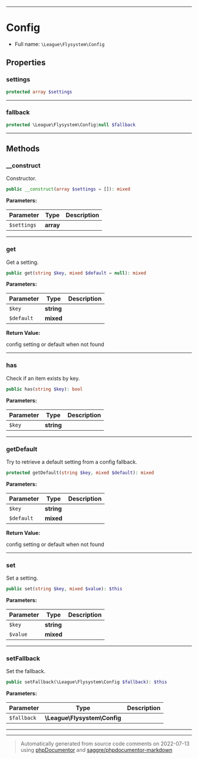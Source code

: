 ***

# Config





* Full name: `\League\Flysystem\Config`



## Properties


### settings



```php
protected array $settings
```






***

### fallback



```php
protected \League\Flysystem\Config|null $fallback
```






***

## Methods


### __construct

Constructor.

```php
public __construct(array $settings = []): mixed
```








**Parameters:**

| Parameter | Type | Description |
|-----------|------|-------------|
| `$settings` | **array** |  |




***

### get

Get a setting.

```php
public get(string $key, mixed $default = null): mixed
```








**Parameters:**

| Parameter | Type | Description |
|-----------|------|-------------|
| `$key` | **string** |  |
| `$default` | **mixed** |  |


**Return Value:**

config setting or default when not found



***

### has

Check if an item exists by key.

```php
public has(string $key): bool
```








**Parameters:**

| Parameter | Type | Description |
|-----------|------|-------------|
| `$key` | **string** |  |




***

### getDefault

Try to retrieve a default setting from a config fallback.

```php
protected getDefault(string $key, mixed $default): mixed
```








**Parameters:**

| Parameter | Type | Description |
|-----------|------|-------------|
| `$key` | **string** |  |
| `$default` | **mixed** |  |


**Return Value:**

config setting or default when not found



***

### set

Set a setting.

```php
public set(string $key, mixed $value): $this
```








**Parameters:**

| Parameter | Type | Description |
|-----------|------|-------------|
| `$key` | **string** |  |
| `$value` | **mixed** |  |




***

### setFallback

Set the fallback.

```php
public setFallback(\League\Flysystem\Config $fallback): $this
```








**Parameters:**

| Parameter | Type | Description |
|-----------|------|-------------|
| `$fallback` | **\League\Flysystem\Config** |  |




***


***
> Automatically generated from source code comments on 2022-07-13 using [phpDocumentor](http://www.phpdoc.org/) and [saggre/phpdocumentor-markdown](https://github.com/Saggre/phpDocumentor-markdown)
